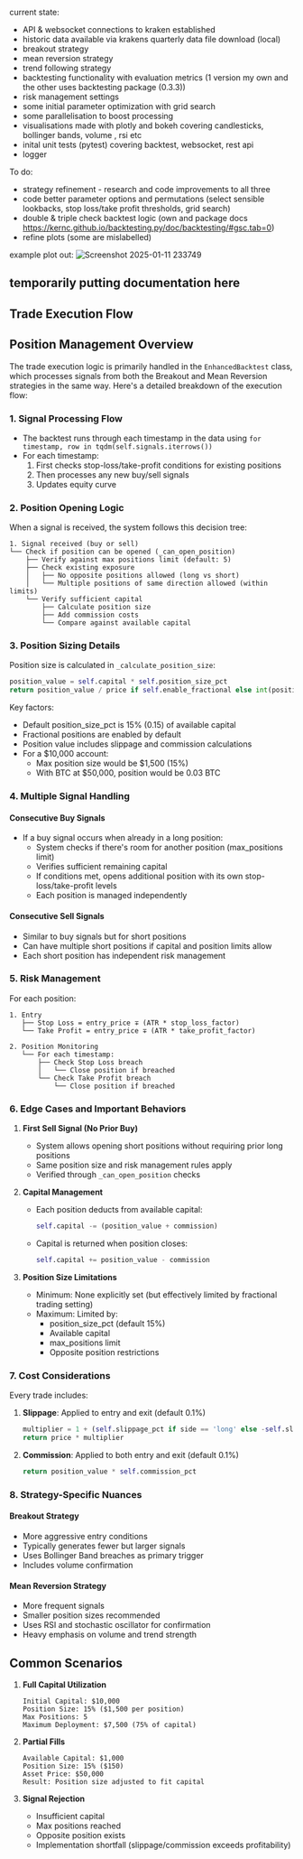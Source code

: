 current state:
- API & websocket connections to kraken established
- historic data available via krakens quarterly data file download (local)
- breakout strategy
- mean reversion strategy
- trend following strategy
- backtesting functionality with evaluation metrics (1 version my own and the other uses backtesting package (0.3.3))
- risk management settings
- some initial parameter optimization with grid search
- some parallelisation to boost processing
- visualisations made with plotly and bokeh covering candlesticks, bollinger bands, volume , rsi etc
- inital unit tests (pytest) covering backtest, websocket, rest api
- logger


To do:
- strategy refinement - research and code improvements to all three
- code better parameter options and permutations (select sensible lookbacks, stop loss/take profit thresholds, grid search)
- double & triple check backtest logic (own and package docs https://kernc.github.io/backtesting.py/doc/backtesting/#gsc.tab=0)
- refine plots (some are mislabelled)

example plot out:
![Screenshot 2025-01-11 233749](https://github.com/user-attachments/assets/907b58f1-bc10-4eff-9fd9-f1908763f96d)
## temporarily putting documentation here

## Trade Execution Flow

## Position Management Overview

The trade execution logic is primarily handled in the `EnhancedBacktest` class, which processes signals from both the Breakout and Mean Reversion strategies in the same way. Here's a detailed breakdown of the execution flow:

### 1. Signal Processing Flow

- The backtest runs through each timestamp in the data using `for timestamp, row in tqdm(self.signals.iterrows())`
- For each timestamp:
  1. First checks stop-loss/take-profit conditions for existing positions
  2. Then processes any new buy/sell signals
  3. Updates equity curve

### 2. Position Opening Logic

When a signal is received, the system follows this decision tree:

```
1. Signal received (buy or sell)
└── Check if position can be opened (_can_open_position)
    ├── Verify against max positions limit (default: 5)
    ├── Check existing exposure
    │   ├── No opposite positions allowed (long vs short)
    │   └── Multiple positions of same direction allowed (within limits)
    └── Verify sufficient capital
        ├── Calculate position size
        ├── Add commission costs
        └── Compare against available capital
```

### 3. Position Sizing Details

Position size is calculated in `_calculate_position_size`:

```python
position_value = self.capital * self.position_size_pct
return position_value / price if self.enable_fractional else int(position_value / price)
```

Key factors:
- Default position_size_pct is 15% (0.15) of available capital
- Fractional positions are enabled by default
- Position value includes slippage and commission calculations
- For a $10,000 account:
  - Max position size would be $1,500 (15%)
  - With BTC at $50,000, position would be 0.03 BTC

### 4. Multiple Signal Handling

#### Consecutive Buy Signals
- If a buy signal occurs when already in a long position:
  - System checks if there's room for another position (max_positions limit)
  - Verifies sufficient remaining capital
  - If conditions met, opens additional position with its own stop-loss/take-profit levels
  - Each position is managed independently

#### Consecutive Sell Signals
- Similar to buy signals but for short positions
- Can have multiple short positions if capital and position limits allow
- Each short position has independent risk management

### 5. Risk Management

For each position:
```
1. Entry
   ├── Stop Loss = entry_price ∓ (ATR * stop_loss_factor)
   └── Take Profit = entry_price ∓ (ATR * take_profit_factor)
   
2. Position Monitoring
   └── For each timestamp:
       ├── Check Stop Loss breach
       │   └── Close position if breached
       └── Check Take Profit breach
           └── Close position if breached
```

### 6. Edge Cases and Important Behaviors

1. **First Sell Signal (No Prior Buy)**
   - System allows opening short positions without requiring prior long positions
   - Same position size and risk management rules apply
   - Verified through `_can_open_position` checks

2. **Capital Management**
   - Each position deducts from available capital:
     ```python
     self.capital -= (position_value + commission)
     ```
   - Capital is returned when position closes:
     ```python
     self.capital += position_value - commission
     ```

3. **Position Size Limitations**
   - Minimum: None explicitly set (but effectively limited by fractional trading setting)
   - Maximum: Limited by:
     - position_size_pct (default 15%)
     - Available capital
     - max_positions limit
     - Opposite position restrictions

### 7. Cost Considerations

Every trade includes:
1. **Slippage**: Applied to entry and exit (default 0.1%)
   ```python
   multiplier = 1 + (self.slippage_pct if side == 'long' else -self.slippage_pct)
   return price * multiplier
   ```

2. **Commission**: Applied to both entry and exit (default 0.1%)
   ```python
   return position_value * self.commission_pct
   ```

### 8. Strategy-Specific Nuances

#### Breakout Strategy
- More aggressive entry conditions
- Typically generates fewer but larger signals
- Uses Bollinger Band breaches as primary trigger
- Includes volume confirmation

#### Mean Reversion Strategy
- More frequent signals
- Smaller position sizes recommended
- Uses RSI and stochastic oscillator for confirmation
- Heavy emphasis on volume and trend strength

## Common Scenarios

1. **Full Capital Utilization**
   ```
   Initial Capital: $10,000
   Position Size: 15% ($1,500 per position)
   Max Positions: 5
   Maximum Deployment: $7,500 (75% of capital)
   ```

2. **Partial Fills**
   ```
   Available Capital: $1,000
   Position Size: 15% ($150)
   Asset Price: $50,000
   Result: Position size adjusted to fit capital
   ```

3. **Signal Rejection**
   - Insufficient capital
   - Max positions reached
   - Opposite position exists
   - Implementation shortfall (slippage/commission exceeds profitability)
